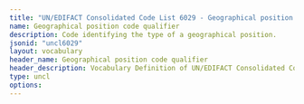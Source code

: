 ```yaml
---
title: "UN/EDIFACT Consolidated Code List 6029 - Geographical position code qualifier (20B) JSON-LD Vocabulary"
name: Geographical position code qualifier
description: Code identifying the type of a geographical position.
jsonid: "uncl6029"
layout: vocabulary
header_name: Geographical position code qualifier
header_description: Vocabulary Definition of UN/EDIFACT Consolidated Code List 6029 - Geographical position code qualifier (20B) semantics in HTML format. JSON-LD format is available at [uncl6029.jsonld](/vocabulary/uncl6029.jsonld)
type: uncl
options:
---
```

